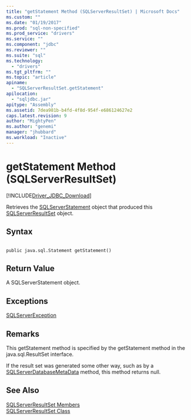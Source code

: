 ```yaml
---
title: "getStatement Method (SQLServerResultSet) | Microsoft Docs"
ms.custom: ""
ms.date: "01/19/2017"
ms.prod: "sql-non-specified"
ms.prod_service: "drivers"
ms.service: ""
ms.component: "jdbc"
ms.reviewer: ""
ms.suite: "sql"
ms.technology: 
  - "drivers"
ms.tgt_pltfrm: ""
ms.topic: "article"
apiname: 
  - "SQLServerResultSet.getStatement"
apilocation: 
  - "sqljdbc.jar"
apitype: "Assembly"
ms.assetid: 7dea981b-b4fd-4f8d-954f-e686124627e2
caps.latest.revision: 9
author: "MightyPen"
ms.author: "genemi"
manager: "jhubbard"
ms.workload: "Inactive"
---
```

# getStatement Method (SQLServerResultSet)
[!INCLUDE[Driver_JDBC_Download](../../../includes/driver_jdbc_download.md)]

  Retrieves the [SQLServerStatement](../../../connect/jdbc/reference/sqlserverstatement-class.md) object that produced this [SQLServerResultSet](../../../connect/jdbc/reference/sqlserverresultset-class.md) object.  
  
## Syntax  
  
```  
  
public java.sql.Statement getStatement()  
```  
  
## Return Value  
 A SQLServerStatement object.  
  
## Exceptions  
 [SQLServerException](../../../connect/jdbc/reference/sqlserverexception-class.md)  
  
## Remarks  
 This getStatement method is specified by the getStatement method in the java.sql.ResultSet interface.  
  
 If the result set was generated some other way, such as by a [SQLServerDatabaseMetaData](../../../connect/jdbc/reference/sqlserverdatabasemetadata-class.md) method, this method returns null.  
  
## See Also  
 [SQLServerResultSet Members](../../../connect/jdbc/reference/sqlserverresultset-members.md)   
 [SQLServerResultSet Class](../../../connect/jdbc/reference/sqlserverresultset-class.md)  
  
  
